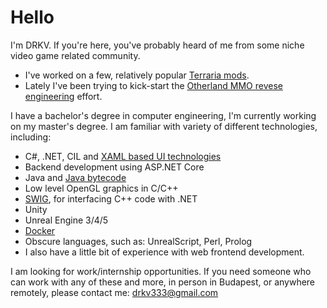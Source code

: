 # Hello

I'm DRKV. If you're here, you've probably heard of me from some niche video game related community.

- I've worked on a few, relatively popular [Terraria mods](https://github.com/DRKV333/MechTransfer).
- Lately I've been trying to kick-start the [Otherland MMO revese engineering](https://github.com/DRKV333/HappyBug) effort.

I have a bachelor's degree in computer engineering, I'm currently working on my master's degree. I am familiar with variety of different technologies, including:

- C#, .NET, CIL and [XAML based UI technologies](https://github.com/DRKV333/Janki)
- Backend development using ASP.NET Core
- Java and [Java bytecode](https://github.com/DRKV333/ScalingGUIs)
- Low level OpenGL graphics in C/C++
- [SWIG](https://github.com/DRKV333/RakNet), for interfacing C++ code with .NET
- Unity
- Unreal Engine 3/4/5
- [Docker](https://github.com/DRKV333/bareos-docker)
- Obscure languages, such as: UnrealScript, Perl, Prolog
- I also have a little bit of experience with web frontend development.

I am looking for work/internship opportunities. If you need someone who can work with any of these and more, in person in Budapest, or anywhere remotely, please contact me: drkv333@gmail.com